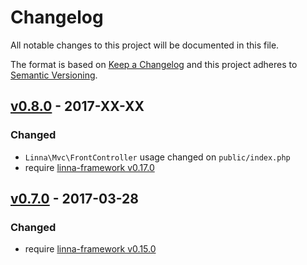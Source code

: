 
# Changelog

All notable changes to this project will be documented in this file.

The format is based on [Keep a Changelog](http://keepachangelog.com/) 
and this project adheres to [Semantic Versioning](http://semver.org/).

## [v0.8.0](https://github.com/s3b4stian/linna-app/compare/v0.7.0...v0.8.0) - 2017-XX-XX

### Changed
* `Linna\Mvc\FrontController` usage changed on `public/index.php`
* require [linna-framework v0.17.0](https://github.com/s3b4stian/linna-framework/releases/tag/v0.17.0)

## [v0.7.0](https://github.com/s3b4stian/linna-app/compare/v0.6.1...v0.7.0) - 2017-03-28

### Changed
* require [linna-framework v0.15.0](https://github.com/s3b4stian/linna-framework/releases/tag/v0.15.0)
